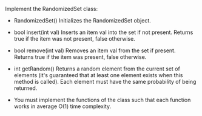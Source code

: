 Implement the RandomizedSet class:

- RandomizedSet() Initializes the RandomizedSet object.

- bool insert(int val) Inserts an item val into the set if not present. Returns true if the item was not present, false otherwise.

- bool remove(int val) Removes an item val from the set if present. Returns true if the item was present, false otherwise.

- int getRandom() Returns a random element from the current set of elements (it's guaranteed that at least one element exists when this method is called). Each element must have the same probability of being returned.

- You must implement the functions of the class such that each function works in average O(1) time complexity.

